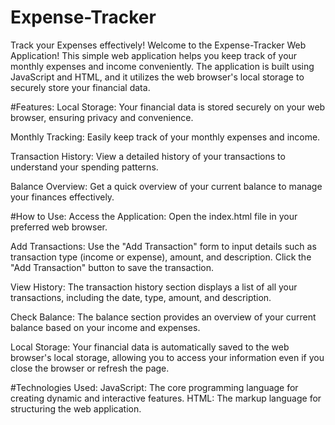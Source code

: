 # Expense-Tracker
Track your Expenses effectively!
Welcome to the Expense-Tracker Web Application! This simple web application helps you keep track of your monthly expenses and income conveniently. The application is built using JavaScript and HTML, and it utilizes the web browser's local storage to securely store your financial data.

#Features:
Local Storage: Your financial data is stored securely on your web browser, ensuring privacy and convenience.

Monthly Tracking: Easily keep track of your monthly expenses and income.

Transaction History: View a detailed history of your transactions to understand your spending patterns.

Balance Overview: Get a quick overview of your current balance to manage your finances effectively.

#How to Use:
Access the Application:
Open the index.html file in your preferred web browser.

Add Transactions:
Use the "Add Transaction" form to input details such as transaction type (income or expense), amount, and description.
Click the "Add Transaction" button to save the transaction.

View History:
The transaction history section displays a list of all your transactions, including the date, type, amount, and description.

Check Balance:
The balance section provides an overview of your current balance based on your income and expenses.

Local Storage:
Your financial data is automatically saved to the web browser's local storage, allowing you to access your information even if you close the browser or refresh the page.

#Technologies Used:
JavaScript: The core programming language for creating dynamic and interactive features.
HTML: The markup language for structuring the web application.
